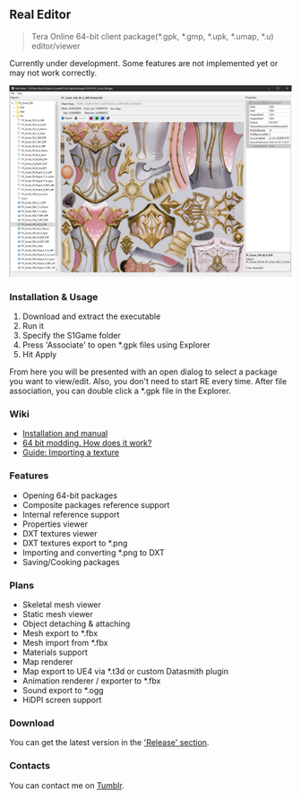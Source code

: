 ## Real Editor
> Tera Online 64-bit client package(\*.gpk, \*.gmp, \*.upk, \*.umap, \*.u) editor/viewer

Currently under development. Some features are not implemented yet or may not work correctly.

![Header Screenshot](.gitresources/header.jpg)

### Installation & Usage

1. Download and extract the executable
2. Run it
3. Specify the S1Game folder
4. Press 'Associate' to open *.gpk files using Explorer
5. Hit Apply

From here you will be presented with an open dialog to select a package you want to view/edit.
Also, you don't need to start RE every time. After file association, you can double click a *.gpk file in the Explorer.

### Wiki

* [Installation and manual](https://github.com/VenoMKO/RealEditor/wiki/Installation-and-manual)
* [64 bit modding. How does it work?](https://github.com/VenoMKO/RealEditor/wiki/64-bit-modding.-How-does-it-work%3F)
* [Guide: Importing a texture](https://github.com/VenoMKO/RealEditor/wiki/Guide:-Importing-a-texture)

### Features

* Opening 64-bit packages
* Composite packages reference support
* Internal reference support
* Properties viewer
* DXT textures viewer
* DXT textures export to *.png
* Importing and converting *.png to DXT
* Saving/Cooking packages

### Plans

* Skeletal mesh viewer
* Static mesh viewer
* Object detaching & attaching
* Mesh export to *.fbx
* Mesh import from *.fbx
* Materials support
* Map renderer
* Map export to UE4 via *.t3d or custom Datasmith plugin
* Animation renderer / exporter to *.fbx
* Sound export to *.ogg
* HiDPI screen support

### Download

You can get the latest version in the ['Release' section](https://github.com/VenoMKO/RealEditor/releases).

### Contacts

You can contact me on [Tumblr](https://yupimods.tumblr.com/).
